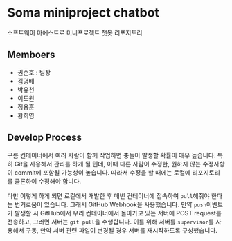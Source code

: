 # Soma miniproject chatbot

소프트웨어 마에스트로 미니프로젝트 챗봇 리포지토리

## Memboers

- 권준호 : 팀장
- 김영배
- 박유천
- 이도원
- 정용훈
- 황희영

## Develop Process

구름 컨테이너에서 여러 사람이 함께 작업하면 충돌이 발생할 확률이 매우 높습니다. 특히 Git을 사용해서 관리를 하게 될 텐데, 이때 다른 사람이 수정한, 원하지 않는 수정사항이 commit에 포함될 가능성이 높습니다. 따라서 수정을 할 때에는 로컬에 리포지토리를 클론하여 수정해야 합니다.

다만 이렇게 하게 되면 로컬에서 개발한 후 매번 컨테이너에 접속하여 `pull`해줘야 한다는 번거로움이 있습니다. 그래서 GitHub Webhook을 사용했습니다. 만약 `push`이벤트가 발생할 시 GitHub에서 우리 컨테이너에서 돌아가고 있는 서버에 POST request를 전송하고, 그러면 서버는 `git pull`을 수행합니다. 이를 위해 서버를 `supervisor`를 사용해서 구동, 만약 서버 관련 파일이 변경될 경우 서버를 재시작하도록 구성했습니다.

